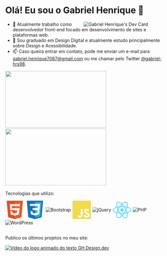 # Olá! Eu sou o Gabriel Henrique 👋

<div align="left">
  <a href="https://app.daily.dev/gabriel_hrs" target="_blank">
    <img
      width="256"
      align="right"
      src="https://github.com/gabriel_hrs/gabriel_hrs/blob/main/devcard.svg"
      alt="Gabriel Henrique's Dev Card"
    />
  </a>
</div>

- 🔭 Atualmente trabalho como desenvolvedor front-end focado em desenvolvimento de sites e plataformas web.
- 🌱 Sou graduado em Design Digital e atualmente estudo principalmente sobre Design e Acessibilidade.
- 📫 Caso queira entrar em contato, pode me enviar um e-mail para <a href="mailto:gabriel.henrique7087@gmail.com?subject=Olá,Gabriel" target="_blank">gabriel.henrique7087@gmail.com</a> ou me chamar pelo Twitter <a href="https://twitter.com/gabrielhrs98" target="_blank">@gabriel-hrs98</a>.

<div align="left">
  <a href="https://github.com/gabriel-hrs">
    <img width="320" height="180em" src="https://github-readme-stats.vercel.app/api?username=gabriel-hrs&show_icons=true&theme=tokyonight&include_all_commits=true&count_private=true"/>
    <img width="320" height="180em" src="https://github-readme-stats.vercel.app/api/top-langs/?username=gabriel-hrs&layout=compact&langs_count=7&theme=tokyonight"/>
  </a>
</div>

<div align="">
  <p>Tecnologias que utilizo:</p>
  <img align="center" alt="HTML" height="60" width="60" src="https://raw.githubusercontent.com/devicons/devicon/master/icons/html5/html5-original.svg">
  <img align="center" alt="CSS" height="60" width="60" src="https://raw.githubusercontent.com/devicons/devicon/master/icons/css3/css3-original.svg">
  <img align="center" alt="Bootstrap" height="60" width="60" src="https://cdn.jsdelivr.net/gh/devicons/devicon/icons/bootstrap/bootstrap-original.svg" />
  <img align="center" alt="Js" height="60" width="60" src="https://raw.githubusercontent.com/devicons/devicon/master/icons/javascript/javascript-plain.svg">
  <img align="center" alt="jQuery" height="60" width="60" src="https://cdn.jsdelivr.net/gh/devicons/devicon/icons/jquery/jquery-plain-wordmark.svg" />
  <img align="center" alt="React" height="60" width="60" src="https://raw.githubusercontent.com/devicons/devicon/master/icons/react/react-original.svg">
  <img align="center" alt="PHP" height="60" width="60" src="https://cdn.jsdelivr.net/gh/devicons/devicon/icons/php/php-original.svg" />
  <img align="center" alt="WordPress" height="60" width="60" src="https://cdn.jsdelivr.net/gh/devicons/devicon/icons/wordpress/wordpress-plain.svg" />
</div>
 
 <br>
 
<div>
  <p>Publico os últimos projetos no meu site:</p>
   <a href="https://ghdesign.dev/" target="_blank">
     <img align="center" alt="Vídeo do logo animado do texto GH Design.dev" src="https://ghdesign.dev/assets/images/logo-gif.gif">
  </a>
</div>
